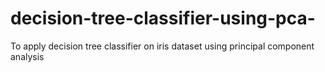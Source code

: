 # decision-tree-classifier-using-pca-
To apply decision tree classifier on iris dataset using principal component analysis
